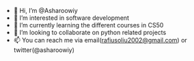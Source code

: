 - 👋 Hi, I’m @Asharoowiy
- 👀 I’m interested in software development 
- 🌱 I’m currently learning the different courses in CS50
- 💞️ I’m looking to collaborate on python related projects
- 📫 You can reach me via email(rafiusoliu2002@gmail.com) or twitter(@asharoowiy)

<!---
Asharoowiy/Asharoowiy is a ✨ special ✨ repository because its `README.md` (this file) appears on your GitHub profile.
You can click the Preview link to take a look at your changes.
--->
